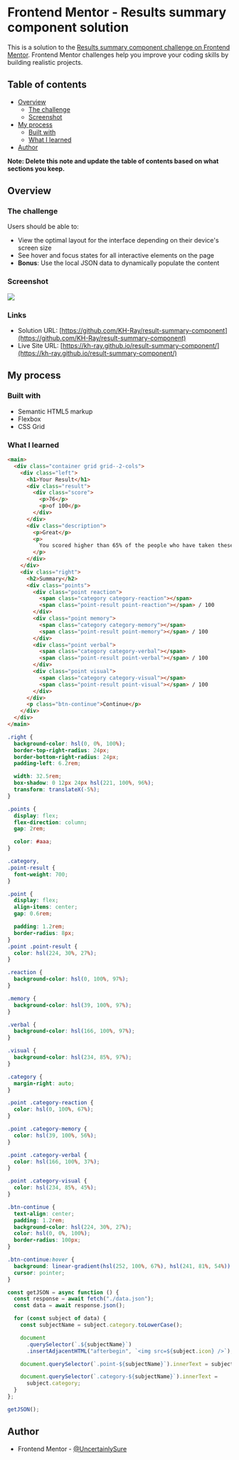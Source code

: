 # Frontend Mentor - Results summary component solution

This is a solution to the [Results summary component challenge on Frontend Mentor](https://www.frontendmentor.io/challenges/results-summary-component-CE_K6s0maV). Frontend Mentor challenges help you improve your coding skills by building realistic projects.

## Table of contents

- [Overview](#overview)
  - [The challenge](#the-challenge)
  - [Screenshot](#screenshot)
- [My process](#my-process)
  - [Built with](#built-with)
  - [What I learned](#what-i-learned)
- [Author](#author)

**Note: Delete this note and update the table of contents based on what sections you keep.**

## Overview

### The challenge

Users should be able to:

- View the optimal layout for the interface depending on their device's screen size
- See hover and focus states for all interactive elements on the page
- **Bonus**: Use the local JSON data to dynamically populate the content

### Screenshot

![](result-summary-component-image.png)

### Links

- Solution URL: [https://github.com/KH-Ray/result-summary-component](https://github.com/KH-Ray/result-summary-component)
- Live Site URL: [https://kh-ray.github.io/result-summary-component/](https://kh-ray.github.io/result-summary-component/)

## My process

### Built with

- Semantic HTML5 markup
- Flexbox
- CSS Grid

### What I learned

```html
<main>
  <div class="container grid grid--2-cols">
    <div class="left">
      <h1>Your Result</h1>
      <div class="result">
        <div class="score">
          <p>76</p>
          <p>of 100</p>
        </div>
      </div>
      <div class="description">
        <p>Great</p>
        <p>
          You scored higher than 65% of the people who have taken these tests.
        </p>
      </div>
    </div>
    <div class="right">
      <h2>Summary</h2>
      <div class="points">
        <div class="point reaction">
          <span class="category category-reaction"></span>
          <span class="point-result point-reaction"></span> / 100
        </div>
        <div class="point memory">
          <span class="category category-memory"></span>
          <span class="point-result point-memory"></span> / 100
        </div>
        <div class="point verbal">
          <span class="category category-verbal"></span>
          <span class="point-result point-verbal"></span> / 100
        </div>
        <div class="point visual">
          <span class="category category-visual"></span>
          <span class="point-result point-visual"></span> / 100
        </div>
      </div>
      <p class="btn-continue">Continue</p>
    </div>
  </div>
</main>
```

```css
.right {
  background-color: hsl(0, 0%, 100%);
  border-top-right-radius: 24px;
  border-bottom-right-radius: 24px;
  padding-left: 6.2rem;

  width: 32.5rem;
  box-shadow: 0 12px 24px hsl(221, 100%, 96%);
  transform: translateX(-5%);
}

.points {
  display: flex;
  flex-direction: column;
  gap: 2rem;

  color: #aaa;
}

.category,
.point-result {
  font-weight: 700;
}

.point {
  display: flex;
  align-items: center;
  gap: 0.6rem;

  padding: 1.2rem;
  border-radius: 8px;
}
.point .point-result {
  color: hsl(224, 30%, 27%);
}

.reaction {
  background-color: hsl(0, 100%, 97%);
}

.memory {
  background-color: hsl(39, 100%, 97%);
}

.verbal {
  background-color: hsl(166, 100%, 97%);
}

.visual {
  background-color: hsl(234, 85%, 97%);
}

.category {
  margin-right: auto;
}

.point .category-reaction {
  color: hsl(0, 100%, 67%);
}

.point .category-memory {
  color: hsl(39, 100%, 56%);
}

.point .category-verbal {
  color: hsl(166, 100%, 37%);
}

.point .category-visual {
  color: hsl(234, 85%, 45%);
}

.btn-continue {
  text-align: center;
  padding: 1.2rem;
  background-color: hsl(224, 30%, 27%);
  color: hsl(0, 0%, 100%);
  border-radius: 100px;
}

.btn-continue:hover {
  background: linear-gradient(hsl(252, 100%, 67%), hsl(241, 81%, 54%));
  cursor: pointer;
}
```

```js
const getJSON = async function () {
  const response = await fetch("./data.json");
  const data = await response.json();

  for (const subject of data) {
    const subjectName = subject.category.toLowerCase();

    document
      .querySelector(`.${subjectName}`)
      .insertAdjacentHTML("afterbegin", `<img src=${subject.icon} />`);

    document.querySelector(`.point-${subjectName}`).innerText = subject.score;

    document.querySelector(`.category-${subjectName}`).innerText =
      subject.category;
  }
};

getJSON();
```

## Author

- Frontend Mentor - [@UncertainlySure](https://www.frontendmentor.io/profile/UncertainlySure)
